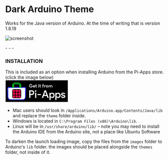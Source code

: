 # Dark Arduino Theme 

Works for the Java version of Arduino. At the time of writing that is version 1.8.19

![screenshot](https://raw.githubusercontent.com/jeffThompson/DarkArduinoTheme/master/screenshot.png)

\- \- \-

### INSTALLATION  

This is included as an option when installing Arduino from the Pi-Apps store. (click the image below)  
[![badge](https://github.com/Botspot/pi-apps/blob/master/icons/badge.png?raw=true)](https://github.com/Botspot/pi-apps)

* Mac users should look in `/Applications/Arduino.app/Contents/Java/lib` and replace the `theme` folder inside.  
* Windows is located in `C:\Program Files (x86)\Arduino\lib`.  
* Linux will be in `/usr/share/arduino/lib/` – note you may need to install the Arduino IDE from the Arduino site, not a place like Ubuntu Software  

To darken the launch loading image, copy the files from the `images` folder to Arduino's `lib` folder. the images should be placed alongside the `themes` folder, not inside of it.
